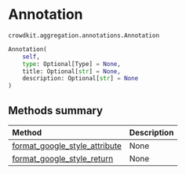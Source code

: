 # Annotation

`crowdkit.aggregation.annotations.Annotation`

```python
Annotation(
    self,
    type: Optional[Type] = None,
    title: Optional[str] = None,
    description: Optional[str] = None
)
```

## Methods summary

| Method | Description |
| :------| :-----------|
[format_google_style_attribute](crowdkit.aggregation.annotations.Annotation.format_google_style_attribute.md)| None
[format_google_style_return](crowdkit.aggregation.annotations.Annotation.format_google_style_return.md)| None
